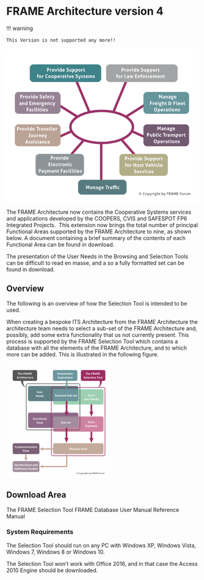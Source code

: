 # FRAME Architecture version 4

!!! warning

    This Version is not supported any more!!

![Overview functional areas FRAME architecture](../assets/img/FRAME-Functional-Areas-N-672x536-1.png)

The FRAME Architecture now contains the Cooperative Systems services and applications developed by the COOPERS, CVIS and SAFESPOT FP6 Integrated Projects.  This extension now brings the total number of principal Functional Areas supported by the FRAME Architecture to nine, as shown below. A document containing a brief summary of the contents of each Functional Area can be found in download.

The presentation of the User Needs in the Browsing and Selection Tools can be difficult to read en masse, and a so a fully formatted set can be found in download.

## Overview

The following is an overview of how the Selection Tool is intended to be used.

When creating a bespoke ITS Architecture from the FRAME Architecture the architecture team needs to select a sub-set of the FRAME Architecture and, possibly, add some extra functionality that us not currently present. This process is supported by the FRAME Selection Tool which contains a database with all the elements of the FRAME Architecture, and to which more can be added. This is illustrated in the following figure.

![FRAME Selection Tool](../assets/img/FRAME-Architecture-Diagram-534x583-1-275x300.png)

## Download Area
The FRAME Selection Tool
FRAME Database
User Manual
Reference Manual

### System Requirements
The Selection Tool should run on any PC with Windows XP, Windows Vista, Windows 7, Windows 8 or Windows 10.

The Selection Tool won’t work with Office 2016, and in that case the Access 2010 Engine should be downloaded.

